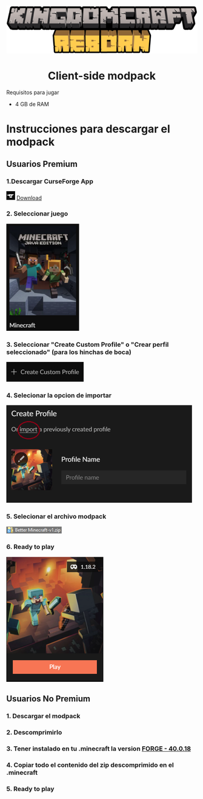 <div align="center">
<img src="https://github.com/Raykza/KingdomcraftReborn/blob/main/KCRBN.png">
  <h1>Client-side modpack</h1></div>
  
  
  Requisitos para jugar
  - 4 GB de RAM
  # Instrucciones para descargar el modpack
  
  ## Usuarios Premium
  
   ### 1.Descargar CurseForge App

   ![curse](./assets/curse.png) [Download](https://download.curseforge.com/)

   ### 2. Seleccionar juego

   ![mine](./assets/mine.png)

   ### 3. Seleccionar "Create Custom Profile" o "Crear perfil seleccionado" (para los hinchas de boca)

   ![curse1](./assets/curse1.png)

   ### 4. Selecionar la opcion de importar

   ![curse2](./assets/curse2.png)

   ### 5. Selecionar el archivo modpack

   ![curse3](./assets/curse3.png)

   ### 6. Ready to play

   ![curse4](./assets/curse4.png)
  
  
  ## Usuarios No Premium
  
   ### 1. Descargar el modpack
   
   ### 2. Descomprimirlo
   
   ### 3. Tener instalado en tu .minecraft la version [FORGE - 40.0.18](https://adfoc.us/serve/sitelinks/?id=271228&url=https://maven.minecraftforge.net/net/minecraftforge/forge/1.18.2-40.0.18/forge-1.18.2-40.0.18-installer.jar)
 
   ### 4. Copiar todo el contenido del zip descomprimido en el .minecraft
   
   ### 5. Ready to play
